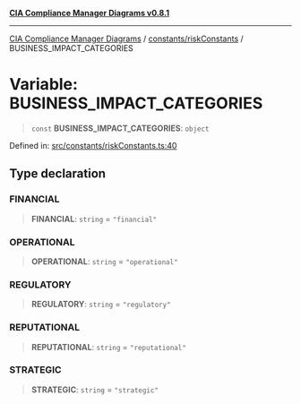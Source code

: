 [**CIA Compliance Manager Diagrams v0.8.1**](../../../README.md)

***

[CIA Compliance Manager Diagrams](../../../modules.md) / [constants/riskConstants](../README.md) / BUSINESS\_IMPACT\_CATEGORIES

# Variable: BUSINESS\_IMPACT\_CATEGORIES

> `const` **BUSINESS\_IMPACT\_CATEGORIES**: `object`

Defined in: [src/constants/riskConstants.ts:40](https://github.com/Hack23/cia-compliance-manager/blob/aea527f1006de96602c10bb201453301cffe7b07/src/constants/riskConstants.ts#L40)

## Type declaration

### FINANCIAL

> **FINANCIAL**: `string` = `"financial"`

### OPERATIONAL

> **OPERATIONAL**: `string` = `"operational"`

### REGULATORY

> **REGULATORY**: `string` = `"regulatory"`

### REPUTATIONAL

> **REPUTATIONAL**: `string` = `"reputational"`

### STRATEGIC

> **STRATEGIC**: `string` = `"strategic"`
